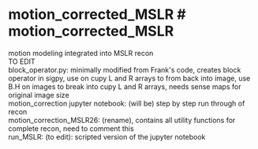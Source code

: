 # motion_corrected_MSLR # motion_corrected_MSLR
motion modeling integrated into MSLR recon<br/>
TO EDIT<br/>
block_operator.py: minimally modified from Frank's code, creates block operator in sigpy, use on cupy L and R arrays to from back into image, use B.H on images to break into cupy L and R arrays,
needs sense maps for original image size<br/>
motion_correction jupyter notebook: (will be) step by step run through of recon<br/>
motion_correction_MSLR26: (rename), contains all utility functions for complete recon, need to comment this<br/>
run_MSLR: (to edit): scripted version of the jupyter notebook<br/>
